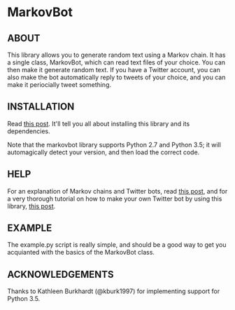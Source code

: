 MarkovBot
=========

ABOUT
-----
This library allows you to generate random text using a Markov chain. It has a
single class, MarkovBot, which can read text files of your choice. You can then
make it generate random text. If you have a Twitter account, you can also make
the bot automatically reply to tweets of your choice, and you can make it
periocially tweet something.


INSTALLATION
------------

Read [this post](http://www.pygaze.org/2016/03/how-to-code-twitter-bot/). It'll
tell you all about installing this library and its dependencies.

Note that the markovbot library supports Python 2.7 and Python 3.5; it will
automagically detect your version, and then load the correct code.


HELP
----

For an explanation of Markov chains and Twitter bots, read 
[this post](http://www.pygaze.org/2016/03/sigmund-freud-twitter-bot/), and
for a very thorough tutorial on how to make your own Twitter bot by using this
library, [this post](http://www.pygaze.org/2016/03/how-to-code-twitter-bot/).


EXAMPLE
-------

The example.py script is really simple, and should be a good way to get you
acquianted with the basics of the MarkovBot class.


ACKNOWLEDGEMENTS
----------------

Thanks to Kathleen Burkhardt (@kburk1997) for implementing support for Python 3.5.
